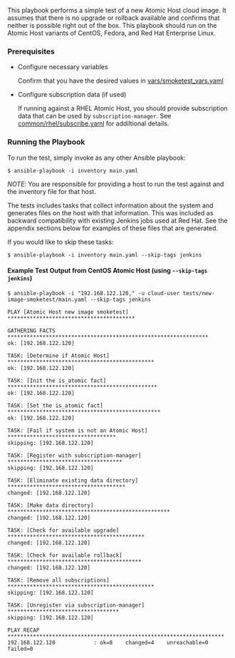 This playbook performs a simple test of a new Atomic Host cloud image.  It
assumes that there is no upgrade or rollback available and confirms that
neither is possible right out of the box. This playbook should run on the
Atomic Host variants of CentOS, Fedora, and Red Hat Enterprise Linux.

### Prerequisites
  - Configure necessary variables

    Confirm that you have the desired values in [vars/smoketest_vars.yaml](https://github.com/miabbott/atomic-host-tests/blob/master/vars/smoketest_vars.yaml)

  - Configure subscription data (if used)

    If running against a RHEL Atomic Host, you should provide subscription
    data that can be used by `subscription-manager`.  See
    [common/rhel/subscribe.yaml](https://github.com/miabbott/atomic-host-tests/blob/test-readme/rhel/subscribe.yaml) for addiltional details.

### Running the Playbook

To run the test, simply invoke as any other Ansible playbook:

```
$ ansible-playbook -i inventory main.yaml
```

*NOTE*: You are responsible for providing a host to run the test against and the
inventory file for that host.

The tests includes tasks that collect information about the system and
generates files on the host with that information.  This was included as
backward compatibility with existing Jenkins jobs used at Red Hat.  See the
appendix sections below for examples of these files that are generated.

If you would like to skip these tasks:

```
$ ansible-playbook -i inventory main.yaml --skip-tags jenkins
```

#### Example Test Output from CentOS Atomic Host (using `--skip-tags jenkins`)
```
$ ansible-playbook -i "192.168.122.120," -u cloud-user tests/new-image-smoketest/main.yaml --skip-tags jenkins

PLAY [Atomic Host new image smoketest] ****************************************

GATHERING FACTS ***************************************************************
ok: [192.168.122.120]

TASK: [Determine if Atomic Host] **********************************************
ok: [192.168.122.120]

TASK: [Init the is_atomic fact] ***********************************************
ok: [192.168.122.120]

TASK: [Set the is_atomic fact] ************************************************
ok: [192.168.122.120]

TASK: [Fail if system is not an Atomic Host] **********************************
skipping: [192.168.122.120]

TASK: [Register with subscription-manager] ************************************
skipping: [192.168.122.120]

TASK: [Eliminate existing data directory] *************************************
changed: [192.168.122.120]

TASK: [Make data directory] ***************************************************
changed: [192.168.122.120]

TASK: [Check for available upgrade] *******************************************
changed: [192.168.122.120]

TASK: [Check for available rollback] ******************************************
changed: [192.168.122.120]

TASK: [Remove all subscriptions] **********************************************
skipping: [192.168.122.120]

TASK: [Unregister via subscription-manager] ***********************************
skipping: [192.168.122.120]

PLAY RECAP ********************************************************************
192.168.122.120            : ok=8    changed=4    unreachable=0    failed=0
```

